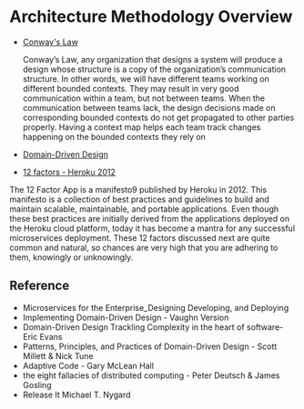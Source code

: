 # Architecture Methodology Overview

* [Conway's Law](https://en.wikipedia.org/wiki/Conway%27s_law)

  Conway’s Law, any organization that designs a system will produce a design whose structure is a copy of the organization’s communication structure. In other words, we will have different teams working on different bounded contexts. They may result in very good communication within a team, but not between teams. When the communication between teams lack, the design decisions made
on corresponding bounded contexts do not get propagated to other parties properly. Having a context map helps each team track changes happening on the bounded contexts they rely on

* [Domain-Driven Design](https://en.wikipedia.org/wiki/Domain-driven_design)

* [12 factors - Heroku  2012](https://12factor.net)

The 12 Factor App is a manifesto9 published by Heroku in 2012. This manifesto is a collection of best practices and guidelines to build and maintain scalable, maintainable, and portable applications. Even though these best practices are initially derived from the applications deployed on the Heroku cloud platform, today it has become a mantra for any successful microservices deployment. These 12 factors discussed next are quite common and natural, so chances are very high that you are adhering to them, knowingly or unknowingly.

## Reference

* Microservices for the Enterprise_Designing Developing, and Deploying
* Implementing Domain-Driven Design - Vaughn Version
* Domain-Driven Design Trackling Complexity in the heart of software- Eric Evans
* Patterns, Principles, and Practices of Domain-Driven Design - Scott Millett & Nick Tune
* Adaptive Code - Gary McLean Hall
* the eight fallacies of distributed computing - Peter Deutsch & James Gosling
* Release It Michael T. Nygard